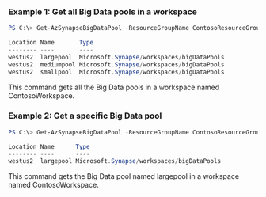 ### Example 1: Get all Big Data pools in a workspace
```powershell
PS C:\> Get-AzSynapseBigDataPool -ResourceGroupName ContosoResourceGroup -WorkspaceName ContosoWorkspace

Location Name       Type
-------- ----       ----
westus2  largepool  Microsoft.Synapse/workspaces/bigDataPools
westus2  mediumpool Microsoft.Synapse/workspaces/bigDataPools
westus2  smallpool  Microsoft.Synapse/workspaces/bigDataPools
```

This command gets all the Big Data pools in a workspace named ContosoWorkspace.

### Example 2: Get a specific Big Data pool
```powershell
PS C:\> Get-AzSynapseBigDataPool -ResourceGroupName ContosoResourceGroup -WorkspaceName ContosoWorkspace -Name largepool

Location Name      Type
-------- ----      ----
westus2  largepool Microsoft.Synapse/workspaces/bigDataPools
```

This command gets the Big Data pool named largepool in a workspace named ContosoWorkspace.

